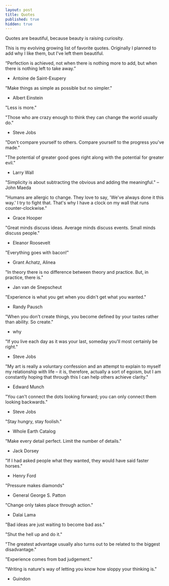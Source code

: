 ```yaml
---
layout: post
title: Quotes
published: true
hidden: true
---
```


Quotes are beautiful, because beauty is raising curiosity.

This is my evolving growing list of favorite quotes. Originally I planned to add why I like them, but I've left them beautiful.

“Perfection is achieved, not when there is nothing more to add, but when there is nothing left to take away.” 
- Antoine de Saint-Exupery

"Make things as simple as possible but no simpler."
- Albert Einstein

"Less is more." 

"Those who are crazy enough to think they can change the world usually do."
- Steve Jobs

"Don't compare yourself to others. Compare yourself to the progress you've made."

"The potential of greater good goes right along with the potential for greater evil."
- Larry Wall

"Simplicity is about subtracting the obvious and adding the meaningful."
– John Maeda

"Humans are allergic to change. They love to say, 'We've always done it this way.' I try to fight that. That's why I have a clock on my wall that runs counter-clockwise."
- Grace Hooper

"Great minds discuss ideas. Average minds discuss events. Small minds discuss people."
- Eleanor Roosevelt

"Everything goes with bacon!"
- Grant Achatz, Alinea

"In theory there is no difference between theory and practice. But, in practice, there is."
- Jan van de Snepscheut

"Experience is what you get when you didn't get what you wanted."
- Randy Pausch

"When you don't create things, you become defined by your tastes rather than ability. So create."
- why

"If you live each day as it was your last, someday you'll most certainly be right."
- Steve Jobs

"My art is really a voluntary confession and an attempt to explain to myself my
relationship with life – it is, therefore, actually a sort of egoism, but I am
constantly hoping that through this I can help others achieve clarity."
- Edward Munch

"You can't connect the dots looking forward; you can only connect them looking backwards."
- Steve Jobs

"Stay hungry, stay foolish."
- Whole Earth Catalog

"Make every detail perfect. Limit the number of details."
- Jack Dorsey

"If I had asked people what they wanted, they would have said faster horses."
- Henry Ford

"Pressure makes diamonds"  
- General George S. Patton

"Change only takes place through action."
- Dalai Lama

"Bad ideas are just waiting to become bad ass."

"Shut the hell up and do it."

"The greatest advantage usually also turns out to be related to the biggest disadvantage."

"Experience comes from bad judgement."

"Writing is nature's way of letting you know how sloppy your thinking is."
- Guindon
